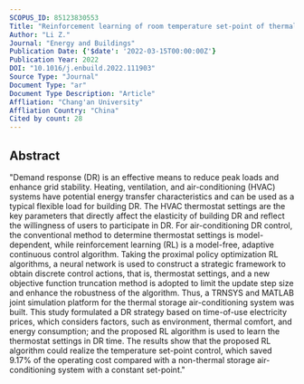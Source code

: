 ```yaml
---
SCOPUS_ID: 85123830553
Title: "Reinforcement learning of room temperature set-point of thermal storage air-conditioning system with demand response"
Author: "Li Z."
Journal: "Energy and Buildings"
Publication Date: {'$date': '2022-03-15T00:00:00Z'}
Publication Year: 2022
DOI: "10.1016/j.enbuild.2022.111903"
Source Type: "Journal"
Document Type: "ar"
Document Type Description: "Article"
Affliation: "Chang'an University"
Affliation Country: "China"
Cited by count: 28
---
```


## Abstract
"Demand response (DR) is an effective means to reduce peak loads and enhance grid stability. Heating, ventilation, and air-conditioning (HVAC) systems have potential energy transfer characteristics and can be used as a typical flexible load for building DR. The HVAC thermostat settings are the key parameters that directly affect the elasticity of building DR and reflect the willingness of users to participate in DR. For air-conditioning DR control, the conventional method to determine thermostat settings is model-dependent, while reinforcement learning (RL) is a model-free, adaptive continuous control algorithm. Taking the proximal policy optimization RL algorithms, a neural network is used to construct a strategic framework to obtain discrete control actions, that is, thermostat settings, and a new objective function truncation method is adopted to limit the update step size and enhance the robustness of the algorithm. Thus, a TRNSYS and MATLAB joint simulation platform for the thermal storage air-conditioning system was built. This study formulated a DR strategy based on time-of-use electricity prices, which considers factors, such as environment, thermal comfort, and energy consumption; and the proposed RL algorithm is used to learn the thermostat settings in DR time. The results show that the proposed RL algorithm could realize the temperature set-point control, which saved 9.17% of the operating cost compared with a non-thermal storage air-conditioning system with a constant set-point."
